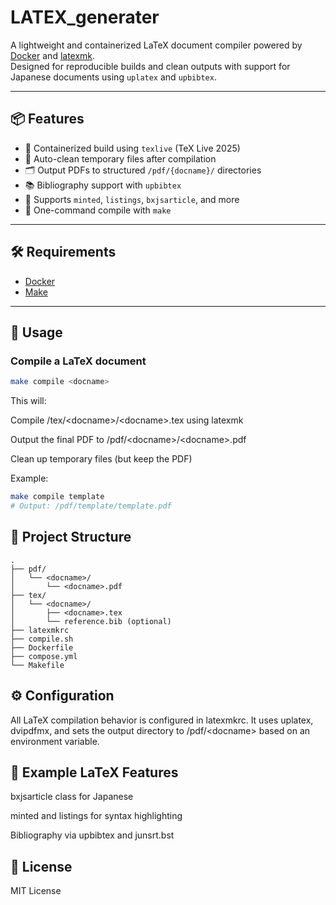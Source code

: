 # LATEX_generater

A lightweight and containerized LaTeX document compiler powered by [Docker](https://www.docker.com/) and [latexmk](https://ctan.org/pkg/latexmk).  
Designed for reproducible builds and clean outputs with support for Japanese documents using `uplatex` and `upbibtex`.

---

## 📦 Features

- 🐳 Containerized build using `texlive` (TeX Live 2025)
- 🧼 Auto-clean temporary files after compilation
- 🗂 Output PDFs to structured `/pdf/{docname}/` directories
- 📚 Bibliography support with `upbibtex`
- 📝 Supports `minted`, `listings`, `bxjsarticle`, and more
- 🚀 One-command compile with `make`

---

## 🛠 Requirements

- [Docker](https://www.docker.com/)
- [Make](https://www.gnu.org/software/make/)

---

## 🚀 Usage

### Compile a LaTeX document

```bash
make compile <docname>
```

This will:

Compile /tex/\<docname>/\<docname>.tex using latexmk

Output the final PDF to /pdf/\<docname>/\<docname>.pdf

Clean up temporary files (but keep the PDF)

Example:

```bash
make compile template
# Output: /pdf/template/template.pdf
```

## 📁 Project Structure

```project-template
.
├── pdf/
│   └── <docname>/
│       └── <docname>.pdf
├── tex/
│   └── <docname>/
│       ├── <docname>.tex
│       └── reference.bib (optional)
├── latexmkrc
├── compile.sh
├── Dockerfile
├── compose.yml
└── Makefile
```

## ⚙️ Configuration

All LaTeX compilation behavior is configured in latexmkrc.
It uses uplatex, dvipdfmx, and sets the output directory to /pdf/\<docname> based on an environment variable.

## 🧪 Example LaTeX Features

bxjsarticle class for Japanese

minted and listings for syntax highlighting

Bibliography via upbibtex and junsrt.bst

## 📄 License

MIT License
